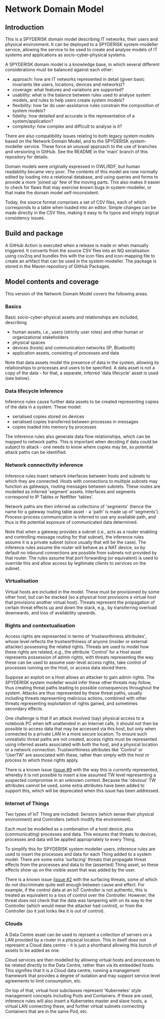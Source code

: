 # Network Domain Model

## Introduction

This is a SPYDERISK domain model describing IT networks, their users and physical environment. It can be deployed to a SPYDERISK system-modeller service, allowing the service to be used to create and analyse models of IT systems and applications as socio-cyber-physical systems.

A SPYDERISK domain model is a knowledge base, in which several different considerations must be balanced against each other:

- approach: how are IT networks represented in detail (given basic invariants like users, locations, devices and networks)?
- coverage: what features and variations are supported?
- usability: what is the balance between rules used to analyse system models, and rules to help users create system models?
- flexibility: how far do user-assistance rules constrain the composition of system models?
- fidelity: how detailed and accurate is the representation of a system/application?
- complexity: how complex and difficult to analyse is it?

There are also compatibility issues relating to both legacy system models based on the Network Domain Model, and to the SPYDERISK system-modeller service. These force an unusual approach to the use of branches and versioning in GitHub. See the README in the 'main' branch of this repository for details.

Domain models were originally expressed in OWL/RDF, but human readability became very poor. The contents of this model are now normally edited by loading into a relational database, and using queries and forms to provide a more 'joined up' few of the moving parts. This also makes it easier to check for flaws that may exercise known bugs in system-modeller, or that make the domain model self-inconsistent.

Today, the source format comprises a set of CSV files, each of which corresponds to a table when loaded into an editor. Simple changes can be made directly in the CSV files, making it easy to fix typos and simply logical consistency issues.

## Build and package

A GitHub Action is executed when a release is made or when manually triggered. It converts from the source CSV files into an NQ serialisation using csv2nq and bundles this with the icon files and icon-mapping file to create an artifact that can be used in the system-modeller. The package is stored in the Maven repository of GitHub Packages.

## Model contents and coverage

This version of the Network Domain Model covers the following areas.

### Basics

Basic socio-cyber-physical assets and relationships are included, describing

- human assets, i.e., users (strictly user roles) and other human or organizational stakeholders
- physical spaces
- devices (hosts) and communication networks (IP, Bluetooth)
- application assets, consisting of processes and data

Note that data assets model the presence of data in the system, allowing its relationships to processes and users to be specified. A data asset is not a copy of the data - for that, a separate, inferred 'data lifecycle' asset is used (see below).

### Data lifecycle inference

Inference rules cause further data assets to be created representing copies of the data in a system. These model:

- serialised copies stored on devices
- serialised copies transferred between processes in messages
- copies loaded into memory by processes

The inference rules also generate data flow relationships, which can be mapped to network paths. This is important when deciding if data could be subject to attack - one needs to know where copies may be, so potential attack paths can be identified.

### Network connectivity inference

Inference rules insert network interfaces between hosts and subnets to which they are connected. Hosts with connections to multiple subnets may function as gateways, routing messages between subnets. These routes are modelled as inferred 'segment' assets. Interfaces and segments correspond to IP Tables or Netfilter 'tables'.

Network paths are then inferred as collections of 'segments' (hence the name for a gateway routing table asset - a 'path' is made up of 'segments'). Process-process communication is  inferred to use any available path, and thus is the potential exposure of communicated data determined.

Note that when a gateway provides a subnet (i.e., acts as a router enabling and controlling message routing for that subnet), the inference rules assume it is a private subnet (since usually that will be the case). The inference rules assume the router will behave as a NAT device, so by default no inbound connections are possible from subnets not provided by that router. The rules assume that port forwarding (or equivalent) is used to override this and allow access by legitimate clients to services on the subnet.

### Virtualisation

Virtual hosts are included in the model. These must be provisioned by some other host, but can be stacked (so a physical host provisions a virtual host that provisions another virtual host). Threats represent the propagation of certain threat effects up and down the stack, e.g., by transferring overload downwards, and loss of availability upwards.

### Rights and contextualisation

Access rights are represented in terms of 'trustworthiness attributes', whose level reflects the trustworthiness of anyone (insider or external attacker) possessing the related rights. Threats are used to model how these rights are related, e.g., the attribute 'Control' for a Host asset represents possession of admin rights, with threats representing the way these can be used to assume user-level access rights, take control of processes running on the Host, or access data stored there.

Suppose an exploit on a Host allows an attacker to gain admin rights. The SPYDERISK system modeller would infer these other threats may follow, thus creating threat paths leading to possible consequences throughout the system. Attacks are thus represented by these threat paths, usually including threats representing malicious actions, combined with other threats representing exploitation of rights gained, and sometimes secondary effects.

One challenge is that if an attack involved (say) physical access to a notebook PC when left unattended in an Internet cafe, it should not then be possible to access data that may be accessed via this host, but only when connected to a private LAN in a more secure location. To ensure such unrealistic threat paths are not created, access rights must be represented using inferred assets associated with both the host, and a physical location or a network connection. Trustworthiness attributes like 'Control' or 'UserTW' are associated with these, rather than simply with the host or process to which those rights apply.

There is a known issue ([issue #9](https://github.com/SPYDERISK/domain-network/issues/9) with the way this is currently represented, whereby it is not possible to insert a low assumed TW level representing a suspected compromise in an unknown context. Because the 'obvious' TW attributes cannot be used, some extra attributes have been added to support this, which will be deprecated when this issue has been addressed.

### Internet of Things

Two types of IoT Thing are included: Sensors (which sense their physical environment) and Controllers (which modify the environment).

Each must be modelled as a combination of a host device, plus (communicating) processes and data. This ensures that threats to devices, processes and data will be applied appropriately to every Thing.

To simplify this for SPYDERISK system modeller users, inference rules are used to insert the processes and data for each Thing added to a system model. There are some extra 'surfacing' threats that propagate threat effects from the processes and data to the (asserted) Thing asset, so these effects show up on the visible asset that was added by the user.

There is a known issue ([issue #2](https://github.com/SPYDERISK/domain-network/issues/2) with the surfacing threats, some of which do not discriminate quite well enough between cause and effect. For example, if the control data at an IoT Controller is not authentic, this is treated as equivalent to a loss of control over the Controller. However, the threat does not check that the data was tampering with on its way to the Controller (which would mean the attacker had control), or from the Controller (so it just looks like it is out of control).

### Clouds

A Data Centre asset can be used to reprsent a collection of servers on a LAN provided by a router in a physical location. This in itself does not represent a Cloud data centre - it is just a shorthand allowing this bunch of assets to be added as one.

Cloud services are then modelled by allowing virtual hosts and processes to be related directly to the Data Centre, rather than via its embedded hosts. This signifies that it is a Cloud data centre, running a management framework that provides a degree of isolation and may support service level agreements to limit consumption, etc.

On top of that, virtual host subclasses represent 'Kubernetes' style management concepts including Pods and Containers. If these are used, inference rules will also insert a Kubernetes master and slave hosts, a virtual LAN connecting these, and further virtual subnets connecting Containers that are in the same Pod, etc.
